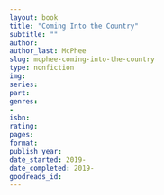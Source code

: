 ```yaml
---
layout: book
title: "Coming Into the Country"
subtitle: ""
author: 
author_last: McPhee
slug: mcphee-coming-into-the-country
type: nonfiction
img: 
series: 
part: 
genres:
- 
isbn: 
rating: 
pages: 
format: 
publish_year: 
date_started: 2019-
date_completed: 2019-
goodreads_id: 
---
```

